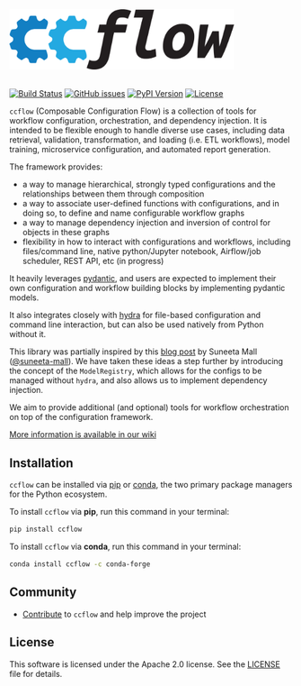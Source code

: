 <a href="https://github.com/point72/ccflow">
  <picture>
    <source media="(prefers-color-scheme: dark)" srcset="https://github.com/point72/ccflow/raw/main/docs/img/dark.png?raw=true">
    <img alt="ccflow logo, 'ccflow' with letters in color" src="https://github.com/point72/ccflow/raw/main/docs/img/light.png?raw=true" width="400">
  </picture>
</a>

<br/>
<br/>

[![Build Status](https://github.com/Point72/ccflow/actions/workflows/build.yml/badge.svg?branch=main&event=push)](https://github.com/Point72/ccflow/actions/workflows/build.yml)
[![GitHub issues](https://img.shields.io/github/issues/point72/ccflow.svg)](https://github.com/point72/ccflow/issues)
[![PyPI Version](https://img.shields.io/pypi/v/ccflow.svg)](https://pypi.python.org/pypi/ccflow)
[![License](https://img.shields.io/pypi/l/ccflow.svg)](https://github.com/Point72/ccflow/blob/main/LICENSE)

`ccflow` (Composable Configuration Flow) is a collection of tools for workflow configuration, orchestration, and dependency injection.
It is intended to be flexible enough to handle diverse use cases, including data retrieval, validation, transformation, and loading (i.e. ETL workflows), model training, microservice configuration, and automated report generation.

The framework provides:

- a way to manage hierarchical, strongly typed configurations and the relationships between them through composition
- a way to associate user-defined functions with configurations, and in doing so, to define and name configurable workflow graphs
- a way to manage dependency injection and inversion of control for objects in these graphs
- flexibility in how to interact with configurations and workflows, including files/command line, native python/Jupyter notebook, Airflow/job scheduler, REST API, etc (in progress)

It heavily leverages [pydantic](https://docs.pydantic.dev/latest/), and users are expected to implement their own configuration and workflow building blocks by implementing pydantic models.

It also integrates closely with [hydra](https://hydra.cc/) for file-based configuration and command line interaction, but can also be used natively from Python without it.

This library was partially inspired by this [blog post](https://towardsdatascience.com/configuration-management-for-model-training-experiments-using-pydantic-and-hydra-d14a6ae84c13) by Suneeta Mall ([@suneeta-mall](https://github.com/suneeta-mall)).
We have taken these ideas a step further by introducing the concept of the `ModelRegistry`, which allows for the configs to be managed without `hydra`, and also allows us to implement dependency injection.

We aim to provide additional (and optional) tools for workflow orchestration on top of the configuration framework.

[More information is available in our wiki](https://github.com/Point72/ccflow/wiki)

## Installation

`ccflow` can be installed via [pip](https://pip.pypa.io) or [conda](https://docs.conda.io/en/latest/), the two primary package managers for the Python ecosystem.

To install `ccflow` via **pip**, run this command in your terminal:

```bash
pip install ccflow
```

To install `ccflow` via **conda**, run this command in your terminal:

```bash
conda install ccflow -c conda-forge
```

## Community

- [Contribute](https://github.com/Point72/ccflow/wiki/Contribute) to `ccflow` and help improve the project

## License

This software is licensed under the Apache 2.0 license. See the [LICENSE](https://github.com/Point72/ccflow/blob/main/LICENSE) file for details.
